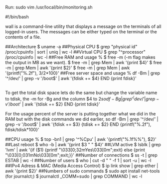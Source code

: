 Run: sudo vim /usr/local/bin/monitoring.sh

#!/bin/bash

wall is a command-line utility that displays a message on the terminals of all logged-in users. The messages can be either typed on the terminal or the contents of a file.

##Architecture
$ uname -a
##Physical CPU
$ grep "physical id" /proc/cpuinfo | sort | uniq | wc -l
##Virtual CPU
$ grep "^processor" /proc/cpuinfo | wc -l
##Free RAM and usage %
$ free -m
(-m flag makes the output in MB as we want).
$ free -m | grep Mem | awk '{print $4}'
$ free -m | grep Mem | awk '{print $2}'
$ free -m | grep Mem | awk '{printf("%.2f"), $3/$2*100}'
##Free server space and usage %
df -Bm | grep '^/dev/' | grep -v '/boot$' | awk '{fdisk += $4} END {print fdisk}'
##
To get the total disk space lets do the same but change the variable name to tdisk, the -m for -Bg and the column $4 to $2 so df -Bg | grep '^/dev/' | grep -v '/boot$' | awk '{tdisk += $2} END {print tdisk}'

For the usage percent of the server is putting together what we did in the RAM but with the disk commands we did earlier, so df -Bm | grep '^/dev/' | grep -v '/boot$' | awk '{fdisk += $3} {tdisk += $2} END {printf("%.2f"), fdisk/tdisk*100}'

##CPU usage %
$ top -bn1 | grep '^%Cpu' | awk '{printf("%.1f%%"), $2}'
##Last reboot
$ who -b | awk '{print $3 " " $4}'
##LVM active
$ lsblk | grep 'lvm' | awk '{if ($1) {printf "\033[0;32mYes\033[0m";exit} else {print "\033[0;031mNo\033[0m";exit;}}'
##Number of connections
$ ss -t | grep ESTAB | wc -l
##Number of users
$ who | cut -d " " -f 1 | sort -u | wc -l
##IPv4 Adress & MAC (Media Access Control)
$ ip link show | grep ether | awk '{print $2}'
##Numbers of sudo commands
$ sudo apt install net-tools
(for journalct;)
$ journalctl _COMM=sudo | grep COMMAND | wc -l


